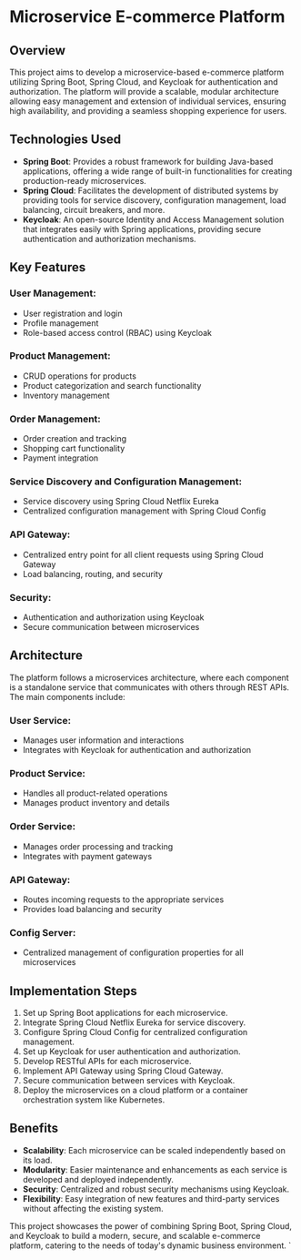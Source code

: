 
# Microservice E-commerce Platform

## Overview
This project aims to develop a microservice-based e-commerce platform utilizing Spring Boot, Spring Cloud, and Keycloak for authentication and authorization. The platform will provide a scalable, modular architecture allowing easy management and extension of individual services, ensuring high availability, and providing a seamless shopping experience for users.

## Technologies Used
- **Spring Boot**: Provides a robust framework for building Java-based applications, offering a wide range of built-in functionalities for creating production-ready microservices.
- **Spring Cloud**: Facilitates the development of distributed systems by providing tools for service discovery, configuration management, load balancing, circuit breakers, and more.
- **Keycloak**: An open-source Identity and Access Management solution that integrates easily with Spring applications, providing secure authentication and authorization mechanisms.

## Key Features
### User Management:
- User registration and login
- Profile management
- Role-based access control (RBAC) using Keycloak

### Product Management:
- CRUD operations for products
- Product categorization and search functionality
- Inventory management

### Order Management:
- Order creation and tracking
- Shopping cart functionality
- Payment integration

### Service Discovery and Configuration Management:
- Service discovery using Spring Cloud Netflix Eureka
- Centralized configuration management with Spring Cloud Config

### API Gateway:
- Centralized entry point for all client requests using Spring Cloud Gateway
- Load balancing, routing, and security

### Security:
- Authentication and authorization using Keycloak
- Secure communication between microservices

## Architecture
The platform follows a microservices architecture, where each component is a standalone service that communicates with others through REST APIs. The main components include:

### User Service:
- Manages user information and interactions
- Integrates with Keycloak for authentication and authorization

### Product Service:
- Handles all product-related operations
- Manages product inventory and details

### Order Service:
- Manages order processing and tracking
- Integrates with payment gateways

### API Gateway:
- Routes incoming requests to the appropriate services
- Provides load balancing and security

### Config Server:
- Centralized management of configuration properties for all microservices

## Implementation Steps
1. Set up Spring Boot applications for each microservice.
2. Integrate Spring Cloud Netflix Eureka for service discovery.
3. Configure Spring Cloud Config for centralized configuration management.
4. Set up Keycloak for user authentication and authorization.
5. Develop RESTful APIs for each microservice.
6. Implement API Gateway using Spring Cloud Gateway.
7. Secure communication between services with Keycloak.
8. Deploy the microservices on a cloud platform or a container orchestration system like Kubernetes.

## Benefits
- **Scalability**: Each microservice can be scaled independently based on its load.
- **Modularity**: Easier maintenance and enhancements as each service is developed and deployed independently.
- **Security**: Centralized and robust security mechanisms using Keycloak.
- **Flexibility**: Easy integration of new features and third-party services without affecting the existing system.

This project showcases the power of combining Spring Boot, Spring Cloud, and Keycloak to build a modern, secure, and scalable e-commerce platform, catering to the needs of today's dynamic business environment.
`

